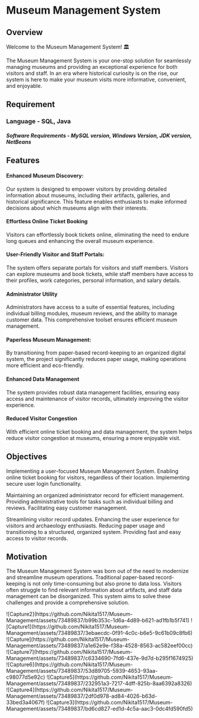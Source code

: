
<!DOCTYPE html> 
<html lang="en">
<head>
    <meta charset="UTF-8">
    <meta name="viewport" content="width=device-width, initial-scale=1.0">
</head>
<body>
    <div>
        <h1>Museum Management System</h1>
        <h2>Overview</h2>
        <p>
            Welcome to the Museum Management System! 🏛️

The Museum Management System is your one-stop solution for seamlessly managing museums and providing an exceptional experience for both visitors and staff. In an era where historical curiosity is on the rise, our system is here to make your museum visits more informative, convenient, and enjoyable.
        </p>
  </div>
  <div></div>
        <h2>Requirement</h2>
        <h3>Language - SQL, Java</h3>
        <h5>Software Requirements - MySQL version, Windows Version, JDK version, NetBeans</h5>
  </div>
  
  <div>
        <h2>Features</h2>
        <h4>Enhanced Museum Discovery:</h4>
        <p>
           Our system is designed to empower visitors by providing detailed information about museums, including their artifacts, galleries, and historical significance. This feature enables enthusiasts to make informed decisions about which museums align with their interests.
        </p>
       <!-- <img src="./image/login3.jpg" alt="Bank Image">-->
  </div>
  <div>
        <h4>Effortless Online Ticket Booking</h4>
        <p>
           Visitors can effortlessly book tickets online, eliminating the need to endure long queues and enhancing the overall museum experience.
         </p>
  </div>
  <div>
        <h4>User-Friendly Visitor and Staff Portals:</h4>
        <p>
          The system offers separate portals for visitors and staff members. Visitors can explore museums and book tickets, while staff members have access to their profiles, work categories, personal information, and salary details.
        </p>
  </div>
   <div>
        <h4>Administrator Utility</h4>
        <p>
          Administrators have access to a suite of essential features, including individual billing modules, museum reviews, and the ability to manage customer data. This comprehensive toolset ensures efficient museum management.
        </p>
  </div>
   <div>
        <h4>Paperless Museum Management:</h4>
        <p>
            By transitioning from paper-based record-keeping to an organized digital system, the project significantly reduces paper usage, making operations more efficient and eco-friendly.
        </p>
  </div>
  <div>
        <h4>Enhanced Data Management</h4>
        <p>
            The system provides robust data management facilities, ensuring easy access and maintenance of visitor records, ultimately improving the visitor experience.
        </p>
  </div>
  <div>
        <h4>Reduced Visitor Congestion</h4>
        <p>
            With efficient online ticket booking and data management, the system helps reduce visitor congestion at museums, ensuring a more enjoyable visit.
        </p>
  </div>
  
  <div>
        <h2>Objectives</h2>
        <p>Implementing a user-focused Museum Management System.
Enabling online ticket booking for visitors, regardless of their location.
Implementing secure user login functionality.</p>
        <p>Maintaining an organized administrator record for efficient management.
Providing administrative tools for tasks such as individual billing and reviews.
Facilitating easy customer management.
</p>
        <p>Streamlining visitor record updates.
Enhancing the user experience for visitors and archaeology enthusiasts.
Reducing paper usage and transitioning to a structured, organized system.
Providing fast and easy access to visitor records.</p>    
  </div>
  <div>
        <h2>Motivation</h2>
        <p>
           The Museum Management System was born out of the need to modernize and streamline museum operations. Traditional paper-based record-keeping is not only time-consuming but also prone to data loss. Visitors often struggle to find relevant information about artifacts, and staff data management can be disorganized. This system aims to solve these challenges and provide a comprehensive solution.
        </p>
       <!-- <img src="./image/login3.jpg" alt="Bank Image">-->
  </div>
  <div>
![Capture2](https://github.com/Nikita1517/Museum-Management/assets/73489837/b99b353c-1d6a-4d89-b621-ad1fb1b5f741)
![Capture1](https://github.com/Nikita1517/Museum-Management/assets/73489837/3ebaecdc-0f91-4c0c-b6e5-9c61b09c8fb6)
![Capture](https://github.com/Nikita1517/Museum-Management/assets/73489837/a1e62e9e-f38a-4528-8563-ac582eef00cc)
![Capture7](https://github.com/Nikita1517/Museum-Management/assets/73489837/c6334690-7fd6-437e-9d7d-b295f1674925)
![Capture6](https://github.com/Nikita1517/Museum-Management/assets/73489837/53d89705-5939-4653-93aa-c98077d5e92c)
![Capture5](https://github.com/Nikita1517/Museum-Management/assets/73489837/232951a3-7217-4dff-825b-8aa6392a8326)
![Capture4](https://github.com/Nikita1517/Museum-Management/assets/73489837/2df0d978-ad84-4026-b63d-33bed3a4067f)
![Capture3](https://github.com/Nikita1517/Museum-Management/assets/73489837/bd6cd827-ed1d-4c5a-aac3-0dc4fd590fd5)

  </div>
</body>
</html>
